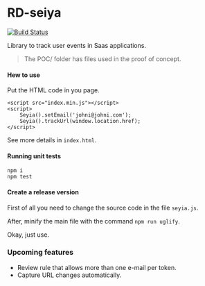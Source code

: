 # RD-seiya

[![Build Status](https://travis-ci.org/johnidm/RD-seiya.svg?branch=master)](https://travis-ci.org/johnidm/RD-seiya)

Library to track user events in Saas applications.

> The POC/ folder has files used in the proof of concept.

#### Hew to use

Put the HTML code in you page.

```
<script src="index.min.js"></script>
<script>
    Seyia().setEmail('johni@johni.com');
    Seyia().trackUrl(window.location.href);
</script>
```

See more details in `index.html`.

#### Running unit tests

 ```
 npm i
 npm test
 ``` 

#### Create a release version

First of all you need to change the source code in the file `seyia.js`.

After, minify the main file with the command `npm run uglify`.

Okay, just use.


### Upcoming features

- Review rule that allows more than one e-mail per token.
- Capture URL changes automatically.
